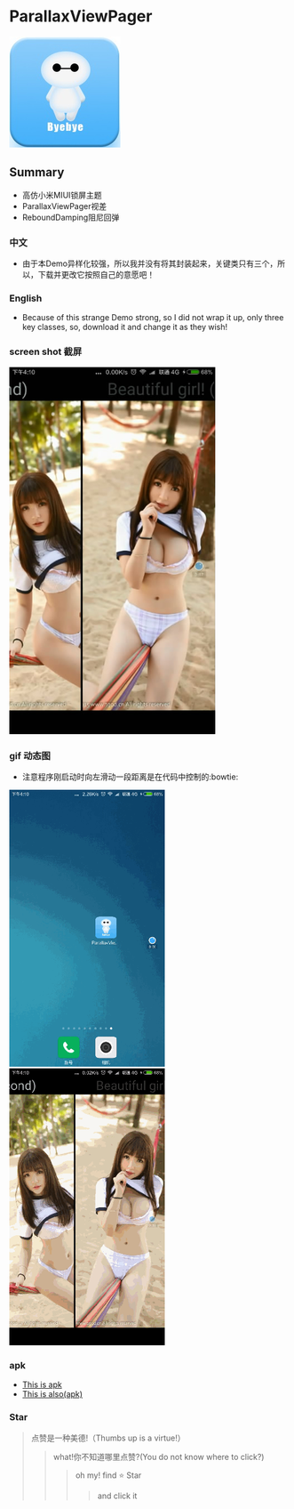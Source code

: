 # ParallaxViewPager
![](./app/src/main/res/drawable-xxhdpi/byby.jpg)  
## Summary 
* 高仿小米MIUI锁屏主题
* ParallaxViewPager视差
* ReboundDamping阻尼回弹

### 中文
* 由于本Demo异样化较强，所以我并没有将其封装起来，关键类只有三个，所以，下载并更改它按照自己的意愿吧！

### English
* Because of this strange Demo strong, so I did not wrap it up, only three key classes, so, download it and change it as they wish!

### screen shot 截屏
![](./gifAndapk/parallax.jpg) 
### gif 动态图
* 注意程序刚启动时向左滑动一段距离是在代码中控制的:bowtie:

![](./gifAndapk/first.gif)  
![](./gifAndapk/second.gif)  
### apk 
* [This is apk](./gifAndapk/parallax.apk "apk")
* [This is also(apk)](http://blog.csdn.net/guodongxiaren "apk")

### Star
> 点赞是一种美德!（Thumbs up is a virtue!）
>> what!你不知道哪里点赞?(You do not know where to click?)
>>>oh my! find :star: Star 
>>>>and click it
